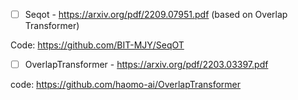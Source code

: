 - [ ] Seqot - https://arxiv.org/pdf/2209.07951.pdf (based on Overlap Transformer)

Code: https://github.com/BIT-MJY/SeqOT


- [ ] OverlapTransformer - https://arxiv.org/pdf/2203.03397.pdf

code: https://github.com/haomo-ai/OverlapTransformer




